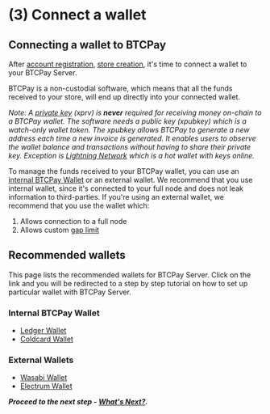 # (3) Connect a wallet

## Connecting a wallet to BTCPay

After [account registration](RegisterAccount.md), [store creation](CreateStore.md), it's time to connect a wallet to your BTCPay Server.

BTCPay is a non-custodial software, which means that all the funds received to your store, will end up directly into your connected wallet.

*Note: A [private key](https://en.bitcoin.it/wiki/Private_key) (xprv) is **never** required for receiving money on-chain to a BTCPay wallet. The software needs a public key (xpubkey) which is a watch-only wallet token. The xpubkey allows BTCPay to generate a new address each time a new invoice is generated. It enables users to observe the wallet balance and transactions without having to share their private key. Exception is [Lightning Network](LightningNetwork.md) which is a hot wallet with keys online.*

To manage the funds received to your BTCPay wallet, you can use an [internal BTCPay Wallet](Wallet.md) or an external wallet. We recommend that you use internal wallet, since it's connected to your full node and does not leak information to third-parties. If you're using an external wallet, we recommend that you use the wallet which:

1. Allows connection to a full node
2. Allows custom [gap limit](FAQ/FAQ-Wallet.md)

## Recommended wallets

This page lists the recommended wallets for BTCPay Server. Click on the link and you will be redirected to a step by step tutorial on how to set up particular wallet with BTCPay Server.

### Internal BTCPay Wallet

- [Ledger Wallet](LedgerWallet.md)
- [Coldcard Wallet]( 	ColdCardWallet.md)

### External Wallets

- [Wasabi Wallet](WasabiWallet.md)
- [Electrum Wallet](ElectrumWallet.md)

***Proceed to the next step - [What's Next?](WhatsNext.md).***
